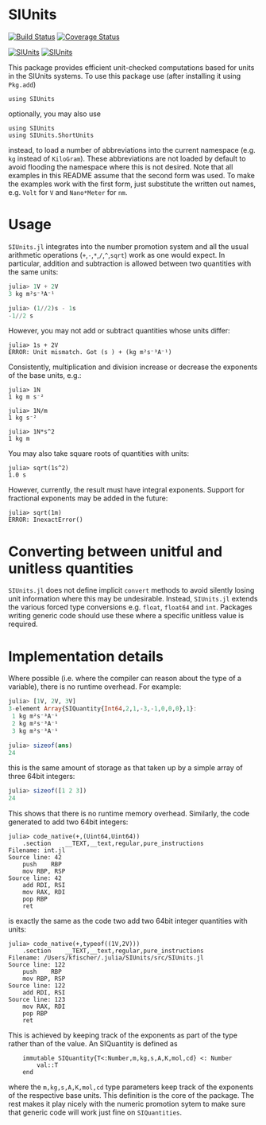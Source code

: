 # SIUnits

[![Build Status](https://travis-ci.org/Keno/SIUnits.jl.svg?branch=master)](https://travis-ci.org/Keno/SIUnits.jl)
[![Coverage Status](https://img.shields.io/coveralls/Keno/SIUnits.jl.svg)](https://coveralls.io/r/Keno/SIUnits.jl)

[![SIUnits](http://pkg.julialang.org/badges/SIUnits_0.3.svg)](http://pkg.julialang.org/?pkg=SIUnits&ver=0.3)
[![SIUnits](http://pkg.julialang.org/badges/SIUnits_0.4.svg)](http://pkg.julialang.org/?pkg=SIUnits&ver=0.4)

This package provides efficient unit-checked computations based for units in the
SIUnits systems. To use this package use (after installing it using `Pkg.add`)
```
using SIUnits
```
optionally, you may also use
```
using SIUnits
using SIUnits.ShortUnits
```
instead, to load a number of abbreviations into the current namespace
(e.g. `kg` instead of `KiloGram`). These abbreviations are not loaded
by default to avoid flooding the namespace where this is not desired. 
Note that all examples in this README assume that the second form was
used. To make the examples work with the first form, just substitute the
written out names, e.g. `Volt` for `V` and `Nano*Meter` for `nm`.

# Usage

`SIUnits.jl` integrates into the number promotion system and all the usual
arithmetic operations (`+`,`-`,`*`,`/`,`^`,`sqrt`) work as one would expect. 
In particular, addition and subtraction is allowed between two quantities with
the same units:

```julia
julia> 1V + 2V
3 kg m²s⁻³A⁻¹

julia> (1//2)s - 1s
-1//2 s
```

However, you may not add or subtract quantities whose units differ:
```
julia> 1s + 2V
ERROR: Unit mismatch. Got (s ) + (kg m²s⁻³A⁻¹)
```

Consistently, multiplication and division increase or decrease the exponents 
of the base units, e.g.:

```
julia> 1N
1 kg m s⁻²

julia> 1N/m
1 kg s⁻²

julia> 1N*s^2
1 kg m
```

You may also take square roots of quantities with units:
```
julia> sqrt(1s^2)
1.0 s
```

However, currently, the result must have integral exponents. Support for
fractional exponents may be added in the future:

```
julia> sqrt(1m)
ERROR: InexactError()
```

# Converting between unitful and unitless quantities

`SIUnits.jl` does not define implicit `convert` methods to avoid silently losing
unit information where this may be undesirable. Instead, `SIUnits.jl` extends
the various forced type conversions e.g. `float`, `float64` and `int`. Packages
writing generic code should use these where a specific unitless value is 
required. 

# Implementation details

Where possible (i.e. where the compiler can reason about the
type of a variable), there is no runtime overhead. For example:

```julia
julia> [1V, 2V, 3V]
3-element Array{SIQuantity{Int64,2,1,-3,-1,0,0,0},1}:
 1 kg m²s⁻³A⁻¹
 2 kg m²s⁻³A⁻¹
 3 kg m²s⁻³A⁻¹

julia> sizeof(ans)
24

```

this is the same amount of storage as that taken up by a simple array of three
64bit integers:

```julia
julia> sizeof([1 2 3])
24
```

This shows that there is no runtime memory overhead. Similarly, the code 
generated to add two 64bit integers:

```
julia> code_native(+,(Uint64,Uint64))
    .section    __TEXT,__text,regular,pure_instructions
Filename: int.jl
Source line: 42
    push    RBP
    mov RBP, RSP
Source line: 42
    add RDI, RSI
    mov RAX, RDI
    pop RBP
    ret
```

is exactly the same as the code two add two 64bit integer quantities with units:

```
julia> code_native(+,typeof((1V,2V)))
    .section    __TEXT,__text,regular,pure_instructions
Filename: /Users/kfischer/.julia/SIUnits/src/SIUnits.jl
Source line: 122
    push    RBP
    mov RBP, RSP
Source line: 122
    add RDI, RSI
Source line: 123
    mov RAX, RDI
    pop RBP
    ret
``` 

This is achieved by keeping track of the exponents as part of the type rather
than of the value. An SIQuantity is defined as

```
    immutable SIQuantity{T<:Number,m,kg,s,A,K,mol,cd} <: Number
        val::T
    end
```

where the `m,kg,s,A,K,mol,cd` type parameters keep track of the exponents of 
the respective base units. This definition is the core of the package. The
rest makes it play nicely with the numeric promotion sytem to make sure that
generic code will work just fine on `SIQuantities`.
